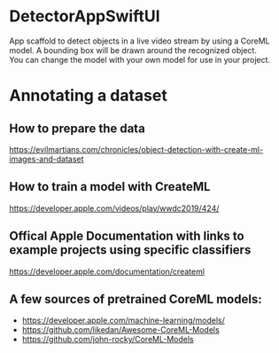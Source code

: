 # DetectorAppSwiftUI
App scaffold to detect objects in a live video stream by using a CoreML model.
A bounding box will be drawn around the recognized object.  
You can change the model with your own model for use in your project. 

# Annotating a dataset

## How to prepare the data 
https://evilmartians.com/chronicles/object-detection-with-create-ml-images-and-dataset

## How to train a model with CreateML
https://developer.apple.com/videos/play/wwdc2019/424/

## Offical Apple Documentation with links to example projects using specific classifiers
https://developer.apple.com/documentation/createml

## A few sources of pretrained CoreML models:

- https://developer.apple.com/machine-learning/models/
- https://github.com/likedan/Awesome-CoreML-Models
- https://github.com/john-rocky/CoreML-Models



